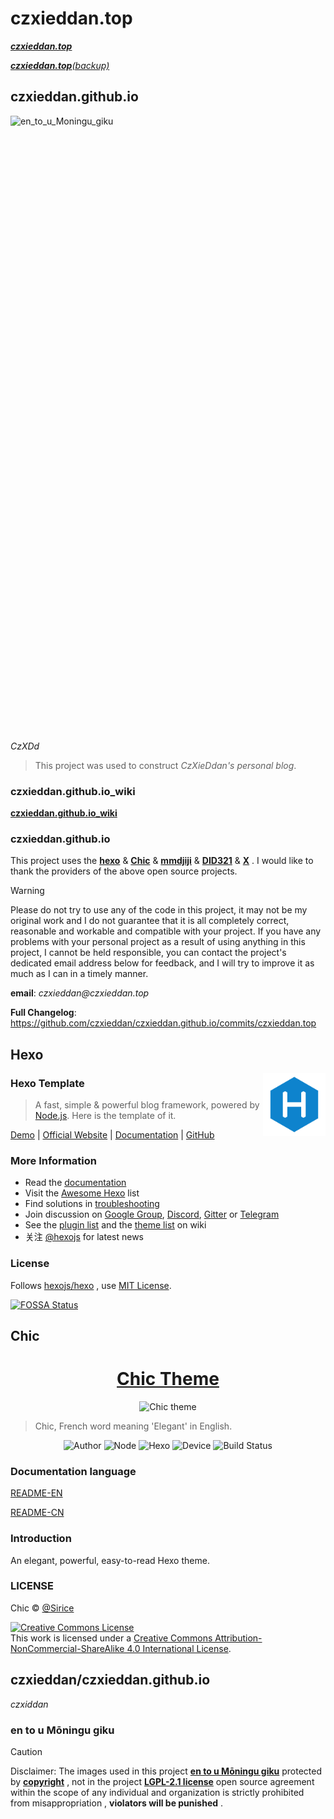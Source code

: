 # czxieddan.top
[_**czxieddan.top**_](https://czxieddan.top)

[_**czxieddan.top**(backup)_](https://czxieddan.github.io)
## czxieddan.github.io
<img src="https://github.com/czxieddan/czxieddan.github.io/blob/main/pictures/main/github/czxieddan/png/photos/en_to_u_Moningu_giku.png" alt="en_to_u_Moningu_giku" width="666" height="1000" align="right" />

_CzXDd_

> This project was used to construct _CzXieDdan's personal blog_.
### czxieddan.github.io_wiki
[**czxieddan.github.io_wiki**](https://github.com/czxieddan/czxieddan.github.io/wiki)
### czxieddan.github.io
This project uses the **[hexo](https://hexo.io/zh-cn/)** & **[Chic](https://github.com/Siricee/hexo-theme-Chic)** & **[mmdjiji](https://github.com/mmdjiji/hexo-template)** & **[DID321](https://github.com/DID321/did321.github.io)** & **[X](https://x.com)** .
I would like to thank the providers of the above open source projects.

> [!WARNING]
> Please do not try to use any of the code in this project, it may not be my original work and I do not guarantee that it is all completely correct, reasonable and workable and compatible with your project. If you have any problems with your personal project as a result of using anything in this project, I cannot be held responsible, you can contact the project's dedicated email address below for feedback, and I will try to improve it as much as I can in a timely manner.


**email**: _czxieddan@czxieddan.top_

**Full Changelog**: https://github.com/czxieddan/czxieddan.github.io/commits/czxieddan.top

## Hexo

<img src="https://raw.githubusercontent.com/hexojs/logo/master/hexo-logo-avatar.png" alt="Hexo logo" width="100" height="100" align="right" />

### Hexo Template

> A fast, simple & powerful blog framework, powered by [Node.js](https://nodejs.org). Here is the template of it.

[Demo](https://mmdjiji.github.io/hexo-template) |
[Official Website](https://hexo.io) |
[Documentation](https://hexo.io/docs/) |
[GitHub](https://github.com/mmdjiji/hexo-template)

### More Information

- Read the [documentation](https://hexo.io/)
- Visit the [Awesome Hexo](https://github.com/hexojs/awesome-hexo) list
- Find solutions in [troubleshooting](https://hexo.io/docs/troubleshooting.html)
- Join discussion on [Google Group](https://groups.google.com/group/hexo), [Discord](https://discord.gg/teM2Anj), [Gitter](https://gitter.im/hexojs/hexo) or [Telegram](https://t.me/hexojs)
- See the [plugin list](https://hexo.io/plugins/) and the [theme list](https://hexo.io/themes/) on wiki
- 关注 [@hexojs](https://twitter.com/hexojs) for latest news

### License

Follows [hexojs/hexo](https://github.com/hexojs/hexo) , use [MIT License](LICENSE).

[![FOSSA Status](https://app.fossa.com/api/projects/git%2Bgithub.com%2Fhexojs%2Fhexo.svg?type=large)](https://app.fossa.com/projects/git%2Bgithub.com%2Fhexojs%2Fhexo?ref=badge_large)

## Chic

<h1 align="center"><a href="https://github.com/Siricee/hexo-theme-Chic" target="_blank">Chic Theme</a></h1>

<p align="center">
<img src="https://i.loli.net/2019/06/12/5d006bd289aa325037.png" alt="Chic theme">
</p>

> Chic, French word meaning 'Elegant' in English.

<p align="center">
<img alt="Author" src="https://img.shields.io/badge/Author-Sirice-lightgray.svg"/>
<img alt="Node" src="https://img.shields.io/badge/Node-6.0%2B-43853d.svg"/>
<img alt="Hexo" src="https://img.shields.io/badge/Hexo-3.0+-0e83cd.svg"/>
<img alt="Device" src="https://img.shields.io/badge/Device-responsive-orange.svg"/>
<img alt="Build Status" src="https://img.shields.io/badge/build-passing-brightgreen"/>
</p>

### Documentation language

[README-EN](https://github.com/Siricee/hexo-theme-Chic/blob/master/README.md)

[README-CN](https://github.com/Siricee/hexo-theme-Chic/blob/master/README-CN.md)

### Introduction
An elegant, powerful, easy-to-read Hexo theme.


### LICENSE
Chic © [@Sirice](https://github.com/Siricee)

<a rel="license" href="http://creativecommons.org/licenses/by-nc-sa/4.0/"><img alt="Creative Commons License" style="border-width:0" src="https://i.creativecommons.org/l/by-nc-sa/4.0/88x31.png" /></a><br />This work is licensed under a <a rel="license" href="http://creativecommons.org/licenses/by-nc-sa/4.0/">Creative Commons Attribution-NonCommercial-ShareAlike 4.0 International License</a>.


## czxieddan/czxieddan.github.io
_czxiddan_
### en to u  Mōningu giku
> [!CAUTION]
> Disclaimer: The images used in this project [**en to u Mōningu giku**](https://github.com/czxieddan/czxieddan.github.io/blob/main/pictures/main/github/czxieddan/png/photos/en_to_u_Moningu_giku.png) protected by [**copyright**](https://www.tj-copyright.com/page/s/search/index?ZPZSHHZPMC=%E6%B4%A5%E4%BD%9C%E7%99%BB%E5%AD%97-2024-F-10003189&pageNo=1&pageSize=10) , not in the project [**LGPL-2.1 license**](https://github.com/czxieddan/czxieddan.github.io?tab=LGPL-2.1-1-ov-file#) open source agreement within the scope of any individual and organization is strictly prohibited from misappropriation , **violators will be punished** .
